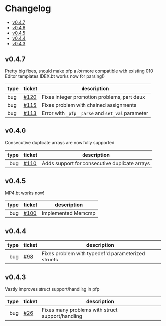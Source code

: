 # Changelog

- [v0.4.7](#v047)
- [v0.4.6](#v046)
- [v0.4.5](#v045)
- [v0.4.4](#v044)
- [v0.4.3](#v043)

## v0.4.7

Pretty big fixes, should make pfp a *lot* more compatible with existing
010 Editor templates (DEX.bt works now for parsing!)

| type | ticket                                               | description                                      |
|------|------------------------------------------------------|--------------------------------------------------|
| bug  | [#120](https://github.com/d0c-s4vage/pfp/issues/120) | Fixes integer promotion problems, part deux      |
| bug  | [#115](https://github.com/d0c-s4vage/pfp/issues/115) | Fixes problem with chained assignments           |
| bug  | [#113](https://github.com/d0c-s4vage/pfp/issues/113) | Error with `_pfp__parse` and `set_val` parameter |

## v0.4.6

Consecutive duplicate arrays are now fully supported

| type | ticket                                               | description                                   |
|-----:|------------------------------------------------------|-----------------------------------------------|
|  bug | [#110](https://github.com/d0c-s4vage/pfp/issues/110) | Adds support for consecutive duplicate arrays |

## v0.4.5

MP4.bt works now!

| type | ticket                                               | description        |
|-----:|------------------------------------------------------|--------------------|
|  bug | [#100](https://github.com/d0c-s4vage/pfp/issues/100) | Implemented Memcmp |

## v0.4.4

| type | ticket                                             | description                                        |
|-----:|----------------------------------------------------|----------------------------------------------------|
|  bug | [#98](https://github.com/d0c-s4vage/pfp/issues/98) | Fixes problem with typedef'd parameterized structs |

## v0.4.3

Vastly improves struct support/handling in pfp

| type | ticket                                             | description                                      |
|-----:|----------------------------------------------------|--------------------------------------------------|
|  bug | [#26](https://github.com/d0c-s4vage/pfp/issues/26) | Fixes many problems with struct support/handling |
